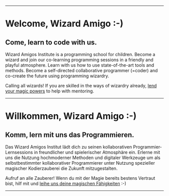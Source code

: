 
---
[](#english)
# Welcome, Wizard Amigo :-)

## Come, learn to code with us.

Wizard Amigos Institute is a programming school for children. Become a wizard and join our co-learning programming sessions in a friendly and playful atmosphere.
Learn with us how to use state-of-the-art tools and methods. Become a self-directed collaborative programmer (=coder) and co-create the future using programming wizardry.

Calling all wizards! If you are skilled in the ways of wizardry already, [lend your magic powers](#JOIN) to help with mentoring.

---
[](#german)
# Willkommen, Wizard Amigo :-)

## Komm, lern mit uns das Programmieren.

Das Wizard Amigos Institut lädt dich zu seinen kollaborativen Programmier-Lernsessions in freundlicher und spielerischer Atmosphäre ein. Erlerne mit uns die Nutzung hochmoderner Methoden und digitaler Werkzeuge um als selbstbestimmter kollaborativer Programmierer unter Nutzung spezieller magischer Kodierzauberei die Zukunft mitzugestalten.

Aufruf an alle Zauberer! Wenn du mit der Magie bereits bestens Vertraut bist, hilf mit und [leihe uns deine magischen Fähigkeiten](#JOIN) :-)

---
